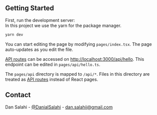 ## Getting Started

First, run the development server:
<br/>
In this project we use the yarn for the package manager.
```bash
yarn dev
```


You can start editing the page by modifying `pages/index.tsx`. The page auto-updates as you edit the file.

[API routes](https://nextjs.org/docs/api-routes/introduction) can be accessed on [http://localhost:3000/api/hello](http://localhost:3000/api/hello). This endpoint can be edited in `pages/api/hello.ts`.

The `pages/api` directory is mapped to `/api/*`. Files in this directory are treated as [API routes](https://nextjs.org/docs/api-routes/introduction) instead of React pages.




<!-- CONTACT -->

## Contact

Dan Salahi - [@DanialSalahi](https://twitter.com/DanialSalahi) - dan.salahii@gmail.com
